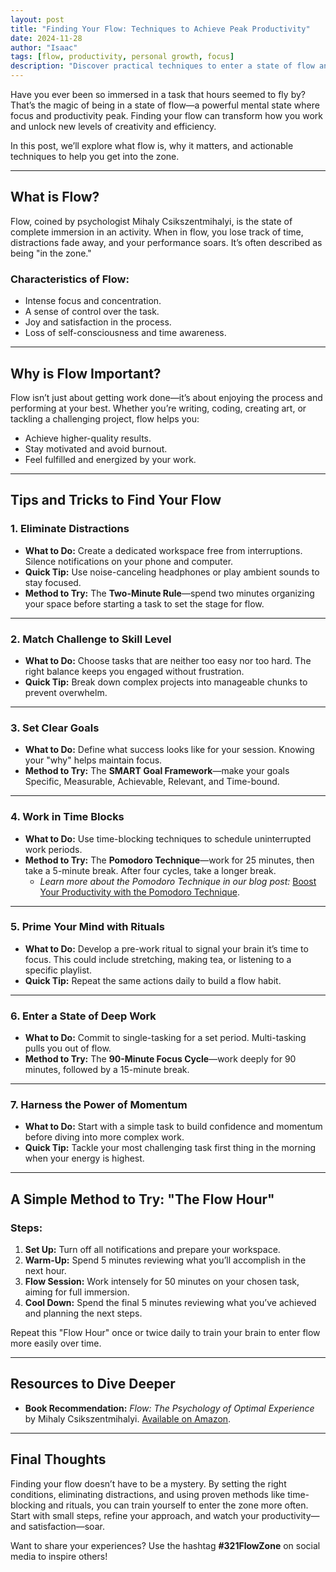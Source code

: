 ```yaml
---
layout: post
title: "Finding Your Flow: Techniques to Achieve Peak Productivity"
date: 2024-11-28
author: "Isaac"
tags: [flow, productivity, personal growth, focus]
description: "Discover practical techniques to enter a state of flow and achieve peak productivity. Learn actionable tips, methods, and exercises to get in the zone and stay focused."
---
```


Have you ever been so immersed in a task that hours seemed to fly by? That’s the magic of being in a state of flow—a powerful mental state where focus and productivity peak. Finding your flow can transform how you work and unlock new levels of creativity and efficiency.

In this post, we’ll explore what flow is, why it matters, and actionable techniques to help you get into the zone.

---

## What is Flow?

Flow, coined by psychologist Mihaly Csikszentmihalyi, is the state of complete immersion in an activity. When in flow, you lose track of time, distractions fade away, and your performance soars. It’s often described as being "in the zone."

### Characteristics of Flow:
- Intense focus and concentration.
- A sense of control over the task.
- Joy and satisfaction in the process.
- Loss of self-consciousness and time awareness.

---

## Why is Flow Important?

Flow isn’t just about getting work done—it’s about enjoying the process and performing at your best. Whether you’re writing, coding, creating art, or tackling a challenging project, flow helps you:
- Achieve higher-quality results.
- Stay motivated and avoid burnout.
- Feel fulfilled and energized by your work.

---

## Tips and Tricks to Find Your Flow

### 1. Eliminate Distractions
- **What to Do:** Create a dedicated workspace free from interruptions. Silence notifications on your phone and computer.
- **Quick Tip:** Use noise-canceling headphones or play ambient sounds to stay focused.
- **Method to Try:** The **Two-Minute Rule**—spend two minutes organizing your space before starting a task to set the stage for flow.

---

### 2. Match Challenge to Skill Level
- **What to Do:** Choose tasks that are neither too easy nor too hard. The right balance keeps you engaged without frustration.
- **Quick Tip:** Break down complex projects into manageable chunks to prevent overwhelm.

---

### 3. Set Clear Goals
- **What to Do:** Define what success looks like for your session. Knowing your "why" helps maintain focus.
- **Method to Try:** The **SMART Goal Framework**—make your goals Specific, Measurable, Achievable, Relevant, and Time-bound.

---

### 4. Work in Time Blocks
- **What to Do:** Use time-blocking techniques to schedule uninterrupted work periods.
- **Method to Try:** The **Pomodoro Technique**—work for 25 minutes, then take a 5-minute break. After four cycles, take a longer break.  
  - *Learn more about the Pomodoro Technique in our blog post:* [Boost Your Productivity with the Pomodoro Technique](https://www.321niche.com/2024/11/23/boost-your-productivity-with-the-pomodoro-technique.html).

---

### 5. Prime Your Mind with Rituals
- **What to Do:** Develop a pre-work ritual to signal your brain it’s time to focus. This could include stretching, making tea, or listening to a specific playlist.
- **Quick Tip:** Repeat the same actions daily to build a flow habit.

---

### 6. Enter a State of Deep Work
- **What to Do:** Commit to single-tasking for a set period. Multi-tasking pulls you out of flow.
- **Method to Try:** The **90-Minute Focus Cycle**—work deeply for 90 minutes, followed by a 15-minute break.

---

### 7. Harness the Power of Momentum
- **What to Do:** Start with a simple task to build confidence and momentum before diving into more complex work.
- **Quick Tip:** Tackle your most challenging task first thing in the morning when your energy is highest.

---

## A Simple Method to Try: "The Flow Hour"

### Steps:
1. **Set Up:** Turn off all notifications and prepare your workspace.
2. **Warm-Up:** Spend 5 minutes reviewing what you’ll accomplish in the next hour.
3. **Flow Session:** Work intensely for 50 minutes on your chosen task, aiming for full immersion.
4. **Cool Down:** Spend the final 5 minutes reviewing what you’ve achieved and planning the next steps.

Repeat this "Flow Hour" once or twice daily to train your brain to enter flow more easily over time.

---

## Resources to Dive Deeper
- **Book Recommendation:** *Flow: The Psychology of Optimal Experience* by Mihaly Csikszentmihalyi. [Available on Amazon](https://www.amazon.com/Flow-Psychology-Experience-Perennial-Classics/dp/0061339202).

---

## Final Thoughts

Finding your flow doesn’t have to be a mystery. By setting the right conditions, eliminating distractions, and using proven methods like time-blocking and rituals, you can train yourself to enter the zone more often. Start with small steps, refine your approach, and watch your productivity—and satisfaction—soar.

Want to share your experiences? Use the hashtag **#321FlowZone** on social media to inspire others!
